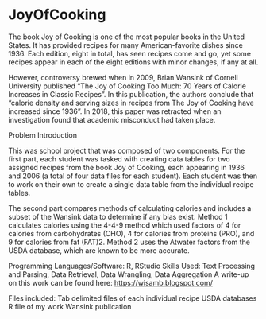 # JoyOfCooking

The book Joy of Cooking is one of the most popular books in the United States. It has provided recipes for many American-favorite dishes since 1936. Each edition, eight in total, has seen recipes come and go, yet some recipes appear in each of the eight editions with minor changes, if any at all.

However, controversy brewed when in 2009, Brian Wansink of Cornell University published “The Joy of Cooking Too Much: 70 Years of Calorie Increases in Classic Recipes”. In this publication, the authors conclude that “calorie density and serving sizes in recipes from The Joy of Cooking have increased since 1936”. In 2018, this paper was retracted when an investigation found that academic misconduct had taken place.

Problem Introduction

This was school project that was composed of two components. For the first part, each student was tasked with creating data tables for two assigned recipes from the book Joy of Cooking, each appearing in 1936 and 2006 (a total of four data files for each student). Each student was then to work on their own to create a single data table from the individual recipe tables.

The second part compares methods of calculating calories and includes a subset of the Wansink data to determine if any bias exist. Method 1 calculates calories using the 4-4-9 method which used factors of 4 for calories from carbohydrates (CHO), 4 for calories from proteins (PRO), and 9 for calories from fat (FAT)2. Method 2 uses the Atwater factors from the USDA database, which are known to be more accurate. 

Programming Languages/Software: R, RStudio
Skills Used: Text Processing and Parsing, Data Retrieval, Data Wrangling, Data Aggregation
A write-up on this work can be found here: https://wisamb.blogspot.com/

Files included:
Tab delimited files of each individual recipe
USDA databases
R file of my work
Wansink publication
